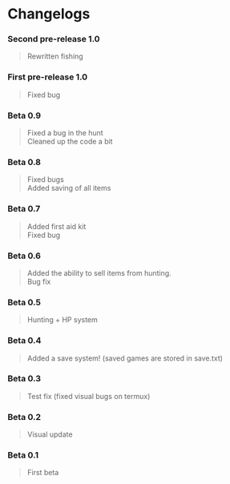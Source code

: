# Changelogs

### Second pre-release 1.0
> Rewritten fishing

### First pre-release 1.0
> Fixed bug

### Beta 0.9
> Fixed a bug in the hunt <br>
> Cleaned up the code a bit

### Beta 0.8
> Fixed bugs <br>
> Added saving of all items

### Beta 0.7
> Added first aid kit <br>
> Fixed bug

### Beta 0.6
> Added the ability to sell items from hunting. <br>
> Bug fix

### Beta 0.5
> Hunting + HP system <br>

### Beta 0.4
> Added a save system! (saved games are stored in save.txt)

### Beta 0.3
> Test fix (fixed visual bugs on termux)

### Beta 0.2
> Visual update

### Beta 0.1
> First beta
